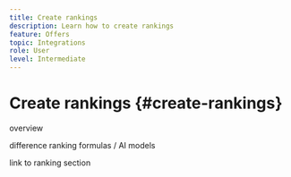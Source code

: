 ```yaml
---
title: Create rankings
description: Learn how to create rankings
feature: Offers
topic: Integrations
role: User
level: Intermediate
---
```

# Create rankings {#create-rankings}

overview

difference ranking formulas / AI models

link to ranking section